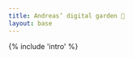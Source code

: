 ```yaml
---
title: Andreas’ digital garden 🌿
layout: base
---
```


{% include 'intro' %}

<!-- ## Posts

<ul>
  {% assign posts = collections.posts | reverse %}
  {% for post in posts %}
  <li><a href="{{- post.url -}}">{{- post.data.title -}}</a></li>
  {% endfor %}
</ul> -->
